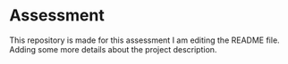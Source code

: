 # Assessment
This repository is made for this assessment 
I am editing the README file. Adding some more details about the project description.
